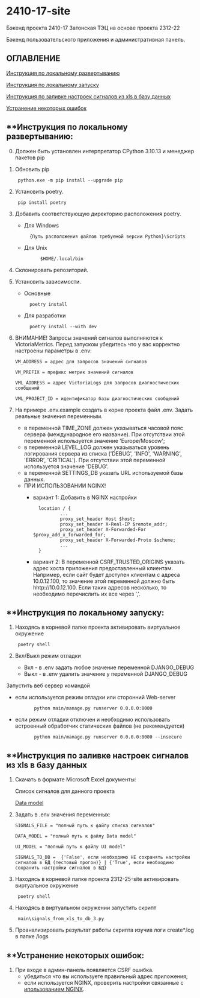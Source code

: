 # 2410-17-site
Бэкенд проекта 2410-17 Затонская ТЭЦ на основе проекта 2312-22

Бэкенд пользовательского приложения и административная панель.

## ОГЛАВЛЕНИЕ

[Инструкция по локальному развертыванию](#инструкция-по-локальному-развертыванию)

[Инструкция по локальному запуску](#инструкция-по-локальному-запуску)

[Инструкция по заливке настроек сигналов из xls в базу данных](#инструкция-по-заливке-настроек-сигналов-из-xls-в-базу-данных)

[Устранение некоторых ошибок](#устранение-некоторых-ошибок)


## **Инструкция по локальному развертыванию:

0. Должен быть установлен интерпретатор CPython 3.10.13 и менеджер пакетов pip
1. Обновить pip

        python.exe -m pip install --upgrade pip
2. Установить poetry.

        pip install poetry

3. Добавить соответствующую директорию расположения poetry.

    - Для Windows

            {Путь расположения файлов требуемой версии Python}\Scripts
    - Для Unix

                $HOME/.local/bin
4. Склонировать репозиторий.
5. Установить зависимости.

    - Основные

            poetry install
    
    - Для разработки

            poetry install --with dev
6. ВНИМАНИЕ! Запросы значений сигналов выполняются к VictoriaMetrics. Перед запуском убедитесь что у вас корректно настроены параметры в .env:

    `VM_ADDRESS = адрес для запросов значений сигналов`

    `VM_PREFIX = префикс метрик значений сигналов`

    `VML_ADDRESS = адрес VictoriaLogs для запросов диагностических сообщений`

    `VML_PROJECT_ID = идентификатор базы диагностических сообщений`
    
7. На примере .env.example создать в корне проекта файл .env. Задать реальные 
значения переменным.
    - в переменной TIME_ZONE должен указываться часовой пояс сервера
     (международное его название). При отсутствии этой переменной используется значение 'Europe/Moscow';
    - в переменной LEVEL_LOG должен указываться уровень логирования сервера из
     списка ('DEBUG', 'INFO', 'WARNING', 'ERROR', 'CRITICAL'). При отсутствии этой переменной используется значение 'DEBUG'.
     - в переменной SETTINGS_DB указать URL используемой базы данных.
     - <a name="setting-var-csrf-trusted-origins"></a> ПРИ ИСПОЛЬЗОВАНИИ NGINX!
        - вариант 1: Добавить в NGINX настройки

                location / {
                        ...
                        proxy_set_header Host $host;
                        proxy_set_header X-Real-IP $remote_addr;
                        proxy_set_header X-Forwarded-For $proxy_add_x_forwarded_for;
                        proxy_set_header X-Forwarded-Proto $scheme;
                        ...
                }
        - вариант 2: В переменной CSRF_TRUSTED_ORIGINS указать адрес хоста приложения предоставленный клиентам. Например, если сайт будет доступен клиентам с адреса 10.0.12.100, то значение этой переменной должно быть hhtp://10.0.12.100. Если таких адресов несколько, то необходимо перечислить их все через ','.



## **Инструкция по локальному запуску:
1. Находясь в корневой папке проекта активировать виртуальное окружение

        poetry shell
2. Вкл/Выкл режим отладки
   
   - Вкл - в .env задать любое значение переменной DJANGO_DEBUG
   - Выкл - в .env удалить значение у переменной DJANGO_DEBUG

Запустить веб сервер командой

   - если используется режим отладки или сторонний Web-server

                python main/manage.py runserver 0.0.0.0:8000

   - если режим отладки отключен и необходимо использовать встроенный обработчик статических файлов (не рекомендуется)

                python main/manage.py runserver 0.0.0.0:8000 --insecure

## **Инструкция по заливке настроек сигналов из xls в базу данных
1. Скачать в формате Microsoft Excel документы:

    Список сигналов для данного проекта

    [Data model](https://docs.google.com/spreadsheets/d/1oVM_dxFPFSuh0j8WJKKQRTLm9MALCT0l4U0nFldKeCw/edit#gid=237284184)
2. Задать в .env значения переменных:

    `SIGNALS_FILE = "полный путь к файлу списка сигналов"`
    
    `DATA_MODEL = "полный путь к файлу Data model"`
    
    `UI_MODEL = "полный путь к файлу UI model"`
    
    `SIGNALS_TO_DB = 
    {'False', если необходимо НЕ сохранять настройки сигналов в БД (тестовый прогон)} |
        {'True', если необходимо сохранить настройки сигналов в БД}`
3. Находясь в корневой папке проекта 2312-25-site активировать виртуальное окружение

        poetry shell
4. Находясь в виртуальном окружении запустить скрипт

        main\signals_from_xls_to_db_3.py
5. Проанализировать результат работы скрипта изучив логи create*.log в папке /logs

## **Устранение некоторых ошибок:
1. При входе в админ-панель появляется CSRF ошибка.
   - убедиться что вы используете правильный адрес приложения;
   - если используется NGINX, проверить настройки связанные с 
        [ипользованием NGINX](#setting-var-csrf-trusted-origins).
